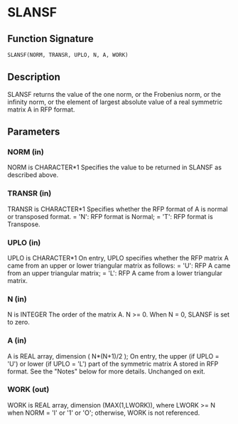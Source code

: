 # SLANSF

## Function Signature

```fortran
SLANSF(NORM, TRANSR, UPLO, N, A, WORK)
```

## Description


 SLANSF returns the value of the one norm, or the Frobenius norm, or
 the infinity norm, or the element of largest absolute value of a
 real symmetric matrix A in RFP format.

## Parameters

### NORM (in)

NORM is CHARACTER*1 Specifies the value to be returned in SLANSF as described above.

### TRANSR (in)

TRANSR is CHARACTER*1 Specifies whether the RFP format of A is normal or transposed format. = 'N': RFP format is Normal; = 'T': RFP format is Transpose.

### UPLO (in)

UPLO is CHARACTER*1 On entry, UPLO specifies whether the RFP matrix A came from an upper or lower triangular matrix as follows: = 'U': RFP A came from an upper triangular matrix; = 'L': RFP A came from a lower triangular matrix.

### N (in)

N is INTEGER The order of the matrix A. N >= 0. When N = 0, SLANSF is set to zero.

### A (in)

A is REAL array, dimension ( N*(N+1)/2 ); On entry, the upper (if UPLO = 'U') or lower (if UPLO = 'L') part of the symmetric matrix A stored in RFP format. See the "Notes" below for more details. Unchanged on exit.

### WORK (out)

WORK is REAL array, dimension (MAX(1,LWORK)), where LWORK >= N when NORM = 'I' or '1' or 'O'; otherwise, WORK is not referenced.

